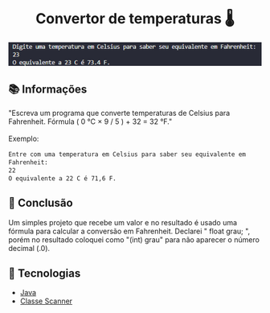 <h1 align="center">Convertor de temperaturas 🌡</h1>
<p align="center">
  <img src="toReadme/cCF.png">
</p>

## :books: Informações
"Escreva um programa que converte temperaturas de Celsius para Fahrenheit. Fórmula ( 0 °C ×
9 / 5 ) + 32 = 32 °F."<br/><br/>
Exemplo:

```
Entre com uma temperatura em Celsius para saber seu equivalente em Fahrenheit:
22
O equivalente a 22 C é 71,6 F.
```

## :bookmark_tabs: Conclusão
Um simples projeto que recebe um valor e no resultado é usado uma fórmula para calcular a conversão em Fahrenheit. Declarei " float grau; ", porém no resultado coloquei como "(int) grau" para não aparecer o número decimal (.0).

## :pushpin: Tecnologias
<ul>
  <li><a href="https://docs.oracle.com/javase/tutorial/">Java</a></li>
  <li><a href="https://www.devmedia.com.br/como-funciona-a-classe-scanner-do-java/28448">Classe Scanner</a></li>
</ul>
